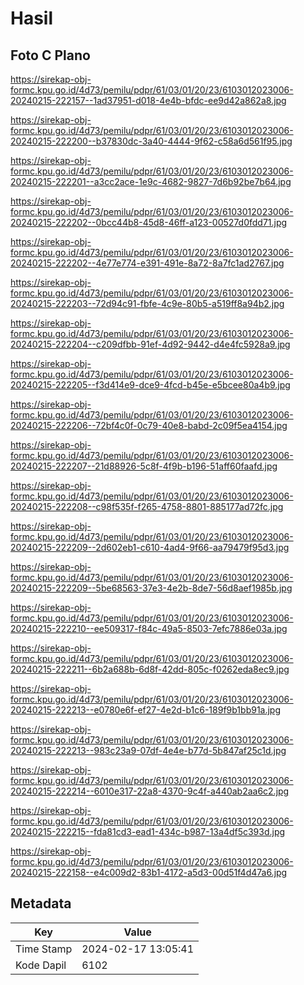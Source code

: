 # Hasil

## Foto C Plano

https://sirekap-obj-formc.kpu.go.id/4d73/pemilu/pdpr/61/03/01/20/23/6103012023006-20240215-222157--1ad37951-d018-4e4b-bfdc-ee9d42a862a8.jpg

https://sirekap-obj-formc.kpu.go.id/4d73/pemilu/pdpr/61/03/01/20/23/6103012023006-20240215-222200--b37830dc-3a40-4444-9f62-c58a6d561f95.jpg

https://sirekap-obj-formc.kpu.go.id/4d73/pemilu/pdpr/61/03/01/20/23/6103012023006-20240215-222201--a3cc2ace-1e9c-4682-9827-7d6b92be7b64.jpg

https://sirekap-obj-formc.kpu.go.id/4d73/pemilu/pdpr/61/03/01/20/23/6103012023006-20240215-222202--0bcc44b8-45d8-46ff-a123-00527d0fdd71.jpg

https://sirekap-obj-formc.kpu.go.id/4d73/pemilu/pdpr/61/03/01/20/23/6103012023006-20240215-222202--4e77e774-e391-491e-8a72-8a7fc1ad2767.jpg

https://sirekap-obj-formc.kpu.go.id/4d73/pemilu/pdpr/61/03/01/20/23/6103012023006-20240215-222203--72d94c91-fbfe-4c9e-80b5-a519ff8a94b2.jpg

https://sirekap-obj-formc.kpu.go.id/4d73/pemilu/pdpr/61/03/01/20/23/6103012023006-20240215-222204--c209dfbb-91ef-4d92-9442-d4e4fc5928a9.jpg

https://sirekap-obj-formc.kpu.go.id/4d73/pemilu/pdpr/61/03/01/20/23/6103012023006-20240215-222205--f3d414e9-dce9-4fcd-b45e-e5bcee80a4b9.jpg

https://sirekap-obj-formc.kpu.go.id/4d73/pemilu/pdpr/61/03/01/20/23/6103012023006-20240215-222206--72bf4c0f-0c79-40e8-babd-2c09f5ea4154.jpg

https://sirekap-obj-formc.kpu.go.id/4d73/pemilu/pdpr/61/03/01/20/23/6103012023006-20240215-222207--21d88926-5c8f-4f9b-b196-51aff60faafd.jpg

https://sirekap-obj-formc.kpu.go.id/4d73/pemilu/pdpr/61/03/01/20/23/6103012023006-20240215-222208--c98f535f-f265-4758-8801-885177ad72fc.jpg

https://sirekap-obj-formc.kpu.go.id/4d73/pemilu/pdpr/61/03/01/20/23/6103012023006-20240215-222209--2d602eb1-c610-4ad4-9f66-aa79479f95d3.jpg

https://sirekap-obj-formc.kpu.go.id/4d73/pemilu/pdpr/61/03/01/20/23/6103012023006-20240215-222209--5be68563-37e3-4e2b-8de7-56d8aef1985b.jpg

https://sirekap-obj-formc.kpu.go.id/4d73/pemilu/pdpr/61/03/01/20/23/6103012023006-20240215-222210--ee509317-f84c-49a5-8503-7efc7886e03a.jpg

https://sirekap-obj-formc.kpu.go.id/4d73/pemilu/pdpr/61/03/01/20/23/6103012023006-20240215-222211--6b2a688b-6d8f-42dd-805c-f0262eda8ec9.jpg

https://sirekap-obj-formc.kpu.go.id/4d73/pemilu/pdpr/61/03/01/20/23/6103012023006-20240215-222213--e0780e6f-ef27-4e2d-b1c6-189f9b1bb91a.jpg

https://sirekap-obj-formc.kpu.go.id/4d73/pemilu/pdpr/61/03/01/20/23/6103012023006-20240215-222213--983c23a9-07df-4e4e-b77d-5b847af25c1d.jpg

https://sirekap-obj-formc.kpu.go.id/4d73/pemilu/pdpr/61/03/01/20/23/6103012023006-20240215-222214--6010e317-22a8-4370-9c4f-a440ab2aa6c2.jpg

https://sirekap-obj-formc.kpu.go.id/4d73/pemilu/pdpr/61/03/01/20/23/6103012023006-20240215-222215--fda81cd3-ead1-434c-b987-13a4df5c393d.jpg

https://sirekap-obj-formc.kpu.go.id/4d73/pemilu/pdpr/61/03/01/20/23/6103012023006-20240215-222158--e4c009d2-83b1-4172-a5d3-00d51f4d47a6.jpg


## Metadata

| Key        | Value               |
| ---------- | ------------------- |
| Time Stamp | 2024-02-17 13:05:41 |
| Kode Dapil | 6102                |



